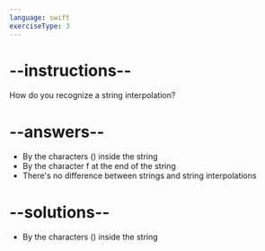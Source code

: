 ```yaml
---
language: swift
exerciseType: 3
---
```


# --instructions--

How do you recognize a string interpolation?

# --answers--

- By the characters \() inside the string
- By the character f at the end of the string
- There's no difference between strings and string interpolations

# --solutions--

- By the characters \() inside the string
